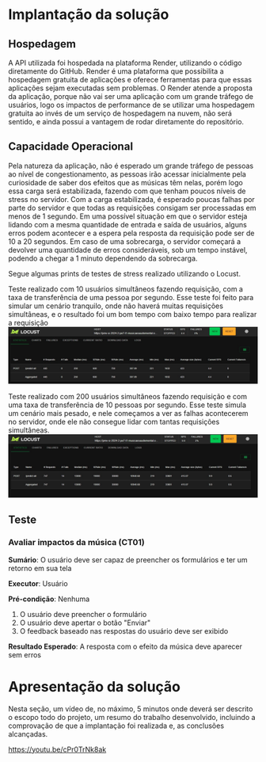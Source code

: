 # Implantação da solução

## Hospedagem

A API utilizada foi hospedada na plataforma Render, utilizando o código diretamente do GitHub. Render é uma plataforma que possibilita a hospedagem gratuita de aplicações e oferece ferramentas para que essas aplicações sejam executadas sem problemas. O Render atende a proposta da aplicação, porque não vai ser uma aplicação com um grande tráfego de usuários, logo os impactos de performance de se utilizar uma hospedagem gratuita ao invés de um serviço de hospedagem na nuvem, não será sentido, e ainda possui a vantagem de rodar diretamente do repositório.

## Capacidade Operacional

Pela natureza da aplicação, não é esperado um grande tráfego de pessoas ao nível de congestionamento, as pessoas irão acessar inicialmente pela curiosidade de saber dos efeitos que as músicas têm nelas, porém logo essa carga será estabilizada, fazendo com que tenham poucos níveis de stress no servidor. Com a carga estabilizada, é esperado poucas falhas por parte do servidor e que todas as requisições consigam ser processadas em menos de 1 segundo. Em uma possível situação em que o servidor esteja lidando com a mesma quantidade de entrada e saída de usuários, alguns erros podem acontecer e a espera pela resposta da requisição pode ser de 10 a 20 segundos. Em caso de uma sobrecarga, o servidor começará a devolver uma quantidade de erros consideráveis, sob um tempo instável, podendo a chegar a 1 minuto dependendo da sobrecarga.

Segue algumas prints de testes de stress realizado utilizando o Locust.

Teste realizado com 10 usuários simultâneos fazendo requisição, com a taxa de transferência de uma pessoa por segundo. Esse teste foi feito para simular um cenário tranquilo, onde não haverá muitas requisições simultâneas, e o resultado foi um bom tempo com baixo tempo para realizar a requisição
![Teste de Carga 1](img/carga_1.jpg)

Teste realizado com 200 usuários simultâneos fazendo requisição e com uma taxa de transferência de 10 pessoas por segundo. Esse teste simula um cenário mais pesado, e nele começamos a ver as falhas acontecerem no servidor, onde ele não consegue lidar com tantas requisições simultâneas.
![Teste de Carga 1](img/carga_2.jpg)




## Teste

### Avaliar impactos da música (CT01)

**Sumário**: O usuário deve ser capaz de preencher os formulários e ter um retorno em sua tela

**Executor**: Usuário

**Pré-condição**: Nenhuma

1. O usuário deve preencher o formulário
2. O usuário deve apertar o botão "Enviar"
3. O feedback baseado nas respostas do usuário deve ser exibido

**Resultado Esperado**: A resposta com o efeito da música deve aparecer sem erros

# Apresentação da solução

Nesta seção, um vídeo de, no máximo, 5 minutos onde deverá ser descrito o escopo todo do projeto, um resumo do trabalho desenvolvido, incluindo a comprovação de que a implantação foi realizada e, as conclusões alcançadas.

https://youtu.be/cPr0TrNk8ak
